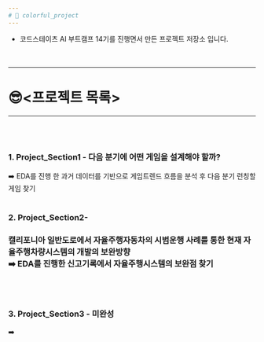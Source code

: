 ```yaml
---
# 🦄 colorful_project 
---
```


- 코드스테이츠 AI 부트캠프 14기를 진행면서 만든 프로젝트 저장소 입니다.
<br><br><br>
---
# 😎<프로젝트 목록>
---
<br><br>
### 1. **Project_Section1** - 다음 분기에 어떤 게임을 설계해야 할까?<br>
➡️ EDA를 진행 한 과거 데이터를 기반으로 게임트렌드 흐름을 분석 후 다음 분기 런칭할 게임 찾기
<br><br>
### 2. **Project_Section2-**  <br>
### **캘리포니아 일반도로에서 자율주행자동차의 시범운행 사례를 통한 현재 자율주행차량시스템의 개발의 보완방향**    <br>➡️ EDA를 진행한 신고기록에서 자율주행시스템의 보완점 찾기
<br><br>
### **3. Project_Section3 - 미완성**
➡️
<br><br>
